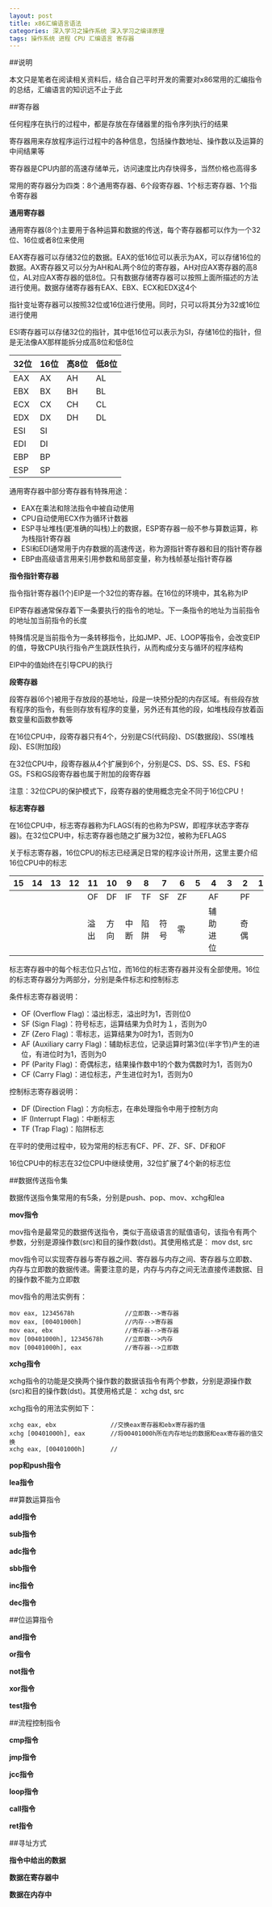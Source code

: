 ```yaml
---
layout: post
title: x86汇编语言语法
categories: 深入学习之操作系统 深入学习之编译原理  
tags: 操作系统 进程 CPU 汇编语言 寄存器
---
```


##说明

本文只是笔者在阅读相关资料后，结合自己平时开发的需要对x86常用的汇编指令的总结，汇编语言的知识远不止于此

##寄存器

任何程序在执行的过程中，都是存放在存储器里的指令序列执行的结果

寄存器用来存放程序运行过程中的各种信息，包括操作数地址、操作数以及运算的中间结果等

寄存器是CPU内部的高速存储单元，访问速度比内存快得多，当然价格也高得多

常用的寄存器分为四类：8个通用寄存器、6个段寄存器、1个标志寄存器、1个指令寄存器

**通用寄存器**

通用寄存器(8个)主要用于各种运算和数据的传送，每个寄存器都可以作为一个32位、16位或者8位来使用

EAX寄存器可以存储32位的数据。EAX的低16位可以表示为AX，可以存储16位的数据。AX寄存器又可以分为AH和AL两个8位的寄存器，AH对应AX寄存器的高8位，AL对应AX寄存器的低8位。只有数据存储寄存器可以按照上面所描述的方法进行使用。数据存储寄存器有EAX、EBX、ECX和EDX这4个

指针变址寄存器可以按照32位或16位进行使用。同时，只可以将其分为32或16位进行使用

ESI寄存器可以存储32位的指针，其中低16位可以表示为SI，存储16位的指针，但是无法像AX那样能拆分成高8位和低8位

|   32位      |      16位     |       高8位     |       低8位  |
| ------------| ------------- | ------------- | -------------|
|   EAX       |     AX        |     AH        |     AL      |
|   EBX       |     BX        |     BH        |     BL      |
|   ECX       |     CX        |     CH        |     CL      |
|   EDX       |     DX        |     DH        |     DL      |
|   ESI       |     SI        |               |             |
|   EDI       |     DI        |               |             |
|   EBP       |     BP        |               |             |
|   ESP       |     SP        |               |             |

通用寄存器中部分寄存器有特殊用途：

* EAX在乘法和除法指令中被自动使用
* CPU自动使用ECX作为循环计数器
* ESP寻址堆栈(更准确的叫栈)上的数据，ESP寄存器一般不参与算数运算，称为栈指针寄存器
* ESI和EDI通常用于内存数据的高速传送，称为源指针寄存器和目的指针寄存器
* EBP由高级语言用来引用参数和局部变量，称为栈帧基址指针寄存器

**指令指针寄存器**

指令指针寄存器(1个)EIP是一个32位的寄存器。在16位的环境中，其名称为IP

EIP寄存器通常保存着下一条要执行的指令的地址。下一条指令的地址为当前指令的地址加当前指令的长度

特殊情况是当前指令为一条转移指令，比如JMP、JE、LOOP等指令，会改变EIP的值，导致CPU执行指令产生跳跃性执行，从而构成分支与循环的程序结构

EIP中的值始终在引导CPU的执行

**段寄存器**

段寄存器(6个)被用于存放段的基地址，段是一块预分配的内存区域。有些段存放有程序的指令，有些则存放有程序的变量，另外还有其他的段，如堆栈段存放着函数变量和函数参数等

在16位CPU中，段寄存器只有4个，分别是CS(代码段)、DS(数据段)、SS(堆栈段)、ES(附加段)

在32位CPU中，段寄存器从4个扩展到6个，分别是CS、DS、SS、ES、FS和GS。FS和GS段寄存器也属于附加的段寄存器

注意：32位CPU的保护模式下，段寄存器的使用概念完全不同于16位CPU！

**标志寄存器**

在16位CPU中，标志寄存器称为FLAGS(有的也称为PSW，即程序状态字寄存器)。在32位CPU中，标志寄存器也随之扩展为32位，被称为EFLAGS

关于标志寄存器，16位CPU的标志已经满足日常的程序设计所用，这里主要介绍16位CPU中的标志

| 15 | 14 | 13 | 12 | 11 | 10 | 9  |  8 |  7 |  6 |  5 |  4 |  3 |  2 |  1 |  0 |
|----|----|----|----|----|----|----|----|----|----|----|----|----|----|----|----|
|    |    |    |    | OF | DF | IF | TF | SF | ZF |    | AF |    | PF |    | CF |
|    |    |    |    |溢出 |方向| 中断| 陷阱|符号| 零  |    |辅助进位| | 奇偶|   | 进位|

标志寄存器中的每个标志位只占1位，而16位的标志寄存器并没有全部使用。16位的标志寄存器分为两部分，分别是条件标志和控制标志

条件标志寄存器说明：

* OF (Overflow Flag)：溢出标志，溢出时为1，否则位0
* SF (Sign Flag)：符号标志，运算结果为负时为１，否则为0
* ZF (Zero Flag)：零标志，运算结果为0时为1，否则为0
* AF (Auxiliary carry Flag)：辅助标志位，记录运算时第3位(半字节)产生的进位，有进位时为1，否则为0
* PF (Parity Flag)：奇偶标志，结果操作数中1的个数为偶数时为1，否则为0
* CF (Carry Flag)：进位标志，产生进位时为1，否则为0

控制标志寄存器说明：

* DF (Direction Flag)：方向标志，在串处理指令中用于控制方向
* IF (Interrupt Flag)：中断标志
* TF (Trap Flag)：陷阱标志

在平时的使用过程中，较为常用的标志有CF、PF、ZF、SF、DF和OF

16位CPU中的标志在32位CPU中继续使用，32位扩展了4个新的标志位

##数据传送指令集

数据传送指令集常用的有5条，分别是push、pop、mov、xchg和lea

**mov指令**

mov指令是最常见的数据传送指令，类似于高级语言的赋值语句，该指令有两个参数，分别是源操作数(src)和目的操作数(dst)。其使用格式是： mov dst, src

mov指令可以实现寄存器与寄存器之间、寄存器与内存之间、寄存器与立即数、内存与立即数的数据传递。需要注意的是，内存与内存之间无法直接传递数据、目的操作数不能为立即数

mov指令的用法实例有：

```
mov eax, 12345678h              //立即数-->寄存器
mov eax, [00401000h]            //内存-->寄存器
mov eax, ebx                    //寄存器-->寄存器
mov [00401000h], 12345678h      //立即数-->内存
mov [00401000h], eax            //寄存器-->立即数
```

**xchg指令**

xchg指令的功能是交换两个操作数的数据该指令有两个参数，分别是源操作数(src)和目的操作数(dst)。其使用格式是： xchg dst, src

xchg指令的用法实例如下：

```
xchg eax, ebx               //交换eax寄存器和ebx寄存器的值
xchg [00401000h], eax       //将00401000h所在内存地址的数据和eax寄存器的值交换
xchg eax, [00401000h]       //
```

**pop和push指令**

**lea指令**

##算数运算指令

**add指令**

**sub指令**

**adc指令**

**sbb指令**

**inc指令**

**dec指令**

##位运算指令

**and指令**

**or指令**

**not指令**

**xor指令**

**test指令**

##流程控制指令

**cmp指令**

**jmp指令**

**jcc指令**

**loop指令**

**call指令**

**ret指令**

##寻址方式

**指令中给出的数据**

**数据在寄存器中**

**数据在内存中**

